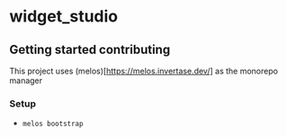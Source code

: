 # widget_studio

## Getting started contributing

This project uses (melos)[https://melos.invertase.dev/] as the monorepo manager

### Setup
* `melos bootstrap`
